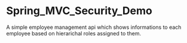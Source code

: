 # Spring_MVC_Security_Demo
A simple employee management api which shows informations to each employee based on hierarichal roles assigned to them.

